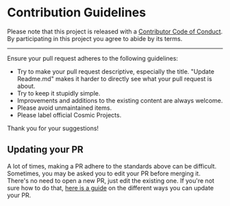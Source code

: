 # Contribution Guidelines

Please note that this project is released with a
[Contributor Code of Conduct](code-of-conduct.md). By participating in this
project you agree to abide by its terms.

---

Ensure your pull request adheres to the following guidelines:

- Try to make your pull request descriptive, especially the title. "Update Readme.md" makes it harder to directly see what your pull request is about.
- Try to keep it stupidly simple.
- Improvements and additions to the existing content are always welcome.
- Please avoid unmaintained items. 
- Please label official Cosmic Projects.

Thank you for your suggestions!

## Updating your PR

A lot of times, making a PR adhere to the standards above can be difficult. Sometimes, you may be asked you to edit your PR before merging it. There's no need to open a new PR, just edit
the existing one. If you're not sure how to do that, 
[here is a guide](https://github.com/RichardLitt/knowledge/blob/master/github/amending-a-commit-guide.md)
on the different ways you can update your PR.
